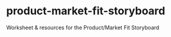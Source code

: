 product-market-fit-storyboard
=============================

Worksheet &amp; resources for the Product/Market Fit Storyboard
